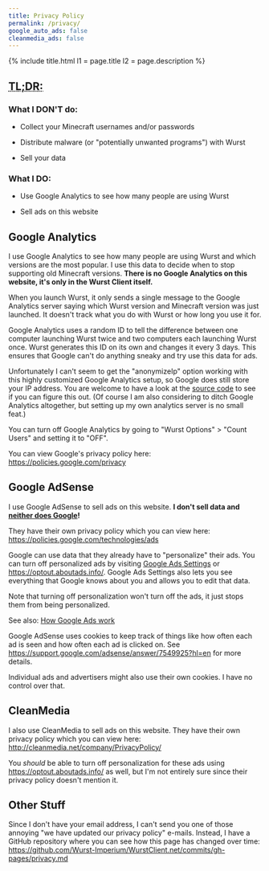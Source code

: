 ```yaml
---
title: Privacy Policy
permalink: /privacy/
google_auto_ads: false
cleanmedia_ads: false
---
```

{% include title.html l1 = page.title l2 = page.description %}

<div class="padding20 no-padding-left no-padding-right bg-grayLighter">
	<div class="container">
		<h2><abbr title="Too long; Didn't read. (basically a short summary of this page)">TL;DR:</abbr></h2>
		<h3 class="text-normal">What I DON'T do:</h3>
		<ul>
      <li><p>Collect your Minecraft usernames and/or passwords</p></li>
      <li><p>Distribute malware (or "potentially unwanted programs") with Wurst</p></li>
      <li><p>Sell your data</p></li>
		</ul>
		<h3 class="text-normal">What I DO:</h3>
		<ul>
      <li><p>Use Google Analytics to see how many people are using Wurst</p></li>
      <li><p>Sell ads on this website</p></li>
		</ul>
	</div>
</div>

<div class="padding20 no-padding-left no-padding-right">
  <div class="container">
		<h2 class="text-normal">Google Analytics</h2>
    <p>I use Google Analytics to see how many people are using Wurst and which versions are the most popular. I use this data to decide when to stop supporting old Minecraft versions. <b>There is no Google Analytics on this website, it's only in the Wurst Client itself.</b></p>
    <p>When you launch Wurst, it only sends a single message to the Google Analytics server saying which Wurst version and Minecraft version was just launched. It doesn't track what you do with Wurst or how long you use it for.</p>
    <p>Google Analytics uses a random ID to tell the difference between one computer launching Wurst twice and two computers each launching Wurst once. Wurst generates this ID on its own and changes it every 3 days. This ensures that Google can't do anything sneaky and try use this data for ads.</p>
    <p>Unfortunately I can't seem to get the "anonymizeIp" option working with this highly customized Google Analytics setup, so Google does still store your IP address. You are welcome to have a look at the <a href="https://github.com/Wurst-Imperium/Wurst7/tree/master/src/main/java/net/wurstclient/analytics">source code</a> to see if you can figure this out. (Of course I am also considering to ditch Google Analytics altogether, but setting up my own analytics server is no small feat.)</p>
    <p>You can turn off Google Analytics by going to "Wurst Options" > "Count Users" and setting it to "OFF".</p>
    <p>You can view Google's privacy policy here: <a href="https://policies.google.com/privacy" target="_blank">https://policies.google.com/privacy</a></p>
	</div>
</div>

<div class="padding20 no-padding-left no-padding-right bg-grayLighter">
  <div class="container">
		<h2 class="text-normal">Google AdSense</h2>
    <p>I use Google AdSense to sell ads on this website. <strong>I don't sell data and <a href="https://safety.google/privacy/ads-and-data/" target="_blank">neither does Google</a>!</strong></p>
    <p>They have their own privacy policy which you can view here: <a href="https://policies.google.com/technologies/ads" target="_blank">https://policies.google.com/technologies/ads</a></p>
    <p>Google can use data that they already have to "personalize" their ads. You can turn off personalized ads by visiting <a href="https://www.google.com/settings/ads" target="_blank">Google Ads Settings</a> or <a href="https://optout.aboutads.info/" target="_blank">https://optout.aboutads.info/</a>. Google Ads Settings also lets you see everything that Google knows about you and allows you to edit that data.</p>
    <p>Note that turning off personalization won't turn off the ads, it just stops them from being personalized.</p>
    <p>See also: <a href="https://howwemakemoney.withgoogle.com/" target="_blank">How Google Ads work</a></p>
    <p>Google AdSense uses cookies to keep track of things like how often each ad is seen and how often each ad is clicked on. See <a href="https://support.google.com/adsense/answer/7549925?hl=en" class="urlextern" target="_blank" title="https://support.google.com/adsense/answer/7549925?hl=en" rel="ugc nofollow noopener">https://support.google.com/adsense/answer/7549925?hl=en</a> for more details.</p>
    <p>Individual ads and advertisers might also use their own cookies. I have no control over that.</p>
	</div>
</div>

<div class="padding20 no-padding-left no-padding-right">
  <div class="container">
		<h2 class="text-normal">CleanMedia</h2>
    <p>I also use CleanMedia to sell ads on this website. They have their own privacy policy which you can view here: <a href="http://cleanmedia.net/company/PrivacyPolicy/" target="_blank">http://cleanmedia.net/company/PrivacyPolicy/</a></p>
    <p>You <i>should</i> be able to turn off personalization for these ads using <a href="https://optout.aboutads.info/" target="_blank">https://optout.aboutads.info/</a> as well, but I'm not entirely sure since their privacy policy doesn't mention it.</p>
	</div>
</div>

<div class="padding20 no-padding-left no-padding-right bg-grayLighter">
  <div class="container">
		<h2 class="text-normal">Other Stuff</h2>
    <p>Since I don't have your email address, I can't send you one of those annoying "we have updated our privacy policy" e-mails. Instead, I have a GitHub repository where you can see how this page has changed over time: <a href="https://github.com/Wurst-Imperium/WurstClient.net/commits/gh-pages/privacy.md" target="_blank">https://github.com/Wurst-Imperium/WurstClient.net/commits/gh-pages/privacy.md</a></p>
	</div>
</div>
